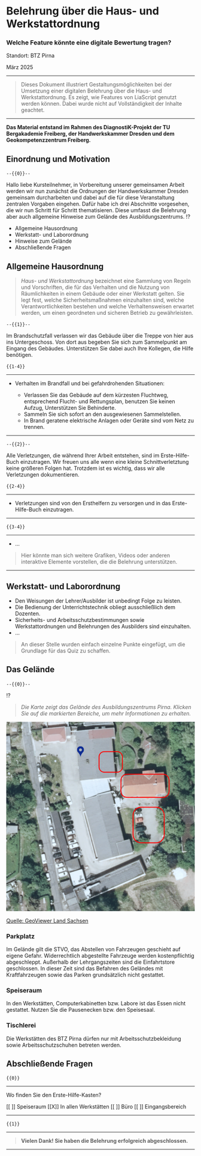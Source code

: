 <!--
author:   Sebastian Zug, Volker Göhler
email:    sebastian.zug@informatik.tu-freiberg.de & volker.goehler@informatik.tu-freiberg.de

version:  0.0.1
language: de
narrator: DE English Female

icon:     https://cross-lab.org/content/images/2021/11/Logo-mit-5-mehrfarbig.png
-->


# Belehrung über die Haus- und Werkstattordnung 

<h3>Welche Feature könnte eine digitale Bewertung tragen? </h3>

Standort: BTZ Pirna

März 2025

----------------------------------------------

> Dieses Dokument illustriert Gestaltungsmöglichkeiten bei der Umsetzung einer digitalen Belehrung über die Haus- und Werkstattordnung. Es zeigt, wie Features von LiaScript genutzt werden können. Dabei wurde nicht auf Vollständigkeit der Inhalte geachtet. 

--------------

__Das Material entstand im Rahmen des DiagnostiK-Projekt der TU Bergakademie Freiberg, der Handwerkskammer Dresden und dem Geokompetenzzentrum Freiberg.__


## Einordnung und Motivation

    --{{0}}--
Hallo liebe Kursteilnehmer, in Vorbereitung unserer gemeinsamen Arbeit werden wir nun zunächst die Ordnungen der Handwerkskammer Dresden gemeinsam durcharbeiten und dabei auf die für diese Veranstaltung zentralen Vorgaben eingehen. Dafür habe ich drei Abschnitte vorgesehen, die wir nun Schritt für Schritt thematisieren. Diese umfasst die Belehrung aber auch allgemeine Hinweise zum Gelände des Ausbildungszentrums.
!?[](media/Belehrung_Handwerkskammer_II.mp4)

+ Allgemeine Hausordnung
+ Werkstatt- und Laborordnung
+ Hinweise zum Gelände
+ Abschließende Fragen


## Allgemeine Hausordnung

> _Haus- und Werkstattordnung_ bezeichnet eine Sammlung von Regeln und Vorschriften, die für das Verhalten und die Nutzung von Räumlichkeiten in einem Gebäude oder einer Werkstatt gelten. Sie legt fest, welche Sicherheitsmaßnahmen einzuhalten sind, welche Verantwortlichkeiten bestehen und welche Verhaltensweisen erwartet werden, um einen geordneten und sicheren Betrieb zu gewährleisten.

    --{{1}}--
Im Brandschutzfall verlassen wir das Gebäude über die Treppe von hier aus ins Untergeschoss. Von dort aus begeben Sie sich zum Sammelpunkt am Eingang des Gebäudes. Unterstützen Sie dabei auch Ihre Kollegen, die Hilfe benötigen. 

    {{1-4}}
****************************************************************

+ Verhalten im Brandfall und bei gefahrdrohenden Situationen:

  + Verlassen Sie das Gebäude auf dem kürzesten Fluchtweg, entsprechend Flucht- und Rettungsplan, benutzen Sie keinen Aufzug, Unterstützen Sie Behinderte.
  + Sammeln Sie sich sofort an den ausgewiesenen Sammelstellen.
  + In Brand geratene elektrische Anlagen oder Geräte sind vom Netz zu trennen.

****************************************************************

    --{{2}}--
Alle Verletzungen, die während Ihrer Arbeit entstehen, sind im Erste-Hilfe-Buch einzutragen. Wir freuen uns alle wenn eine kleine Schnittverletztung keine größeren Folgen hat. Trotzdem ist es wichtig, dass wir alle Verletzungen dokumentieren. 

    {{2-4}}
****************************************************************

+ Verletzungen sind von den Ersthelfern zu versorgen und in das Erste-Hilfe-Buch einzutragen.

****************************************************************


    {{3-4}}
****************************************************************

+ ...

> Hier könnte man sich weitere Grafiken, Videos oder anderen interaktive Elemente vorstellen, die die Belehrung unterstützen.

****************************************************************

## Werkstatt- und Laborordnung

+ Den Weisungen der Lehrer/Ausbilder ist unbedingt Folge zu leisten.
+ Die Bedienung der Unterrichtstechnik obliegt ausschließlich dem Dozenten.
+ Sicherheits- und Arbeitsschutzbestimmungen sowie Werkstattordnungen und Belehrungen des Ausbilders sind einzuhalten.
+ ...

> An dieser Stelle wurden einfach einzelne Punkte eingefügt, um die Grundlage für das Quiz zu schaffen.


## Das Gelände

    --{{0}}--
!?[](media/Belehrung_Handwerkskammer_II.mp4)

> _Die Karte zeigt das Gelände des Ausbildungszentrums Pirna. Klicken Sie auf die markierten Bereiche, um mehr Informationen zu erhalten._

![Workplace](media/Karte_Gelaende_Pirna_annotated.png "Übersichtsplan des Ausbildungszentrums Pirna [^1])")<!-- usemap="#workmap" -->

[Quelle: GeoViewer Land Sachsen](https://geoviewer.sachsen.de/mapviewer/index.html?map=038bfc85-8574-4cbf-805a-50d1a6df643c)

<map name="workmap">
  <area shape="rect" coords="325,170,402,106" title="Computer" href="###Speiseraum" >
  <area shape="rect" coords="406,256,557,188" title="Phone" href="###Tischlerei">
  <area shape="circle" coords="440,413,545,301" title="Cup of coffee" href="###Parkplatz">
</map>

### Parkplatz

Im Gelände gilt die STVO, das Abstellen von Fahrzeugen geschieht auf eigene Gefahr. Widerrechtlich abgestellte Fahrzeuge werden kostenpflichtig abgeschleppt. Außerhalb der Lehrgangszeiten sind die Einfahrtstore geschlossen. In dieser Zeit sind das Befahren des Geländes mit Kraftfahrzeugen sowie das Parken grundsätzlich nicht gestattet.

### Speiseraum

In den Werkstätten, Computerkabinetten bzw. Labore ist das Essen nicht gestattet. Nutzen Sie die Pausenecken bzw. den Speisesaal.

### Tischlerei

Die Werkstätten des BTZ Pirna dürfen nur mit Arbeitsschutzbekleidung sowie Arbeitsschutzschuhen betreten werden.

## Abschließende Fragen

    {{0}}
********************************************************

Wo finden Sie den Erste-Hilfe-Kasten?

[[ ]] Speiseraum
[[X]] In allen Werkstätten
[[ ]] Büro
[[ ]] Eingangsbereich

********************************************************

    {{1}}
********************************************************

> __Vielen Dank! Sie haben die Belehrung erfolgreich abgeschlossen.__

********************************************************